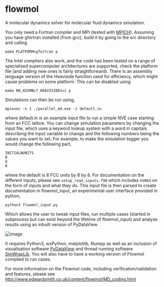 # flowmol
A molecular dynamics solver for molecular fluid dynamics simulation.

You only need a Fortran compiler and MPI (tested with [MPICH](https://www.mpich.org/)). Assuming you have gfortran installed (from gcc), build it by going to the src directory and calling

    make PLATFORM=gfortran p
    
The Intel compliers also work, and the code has been tested on a range of specialised supercomputer architectures are supported, check the platform file (and adding new ones is fairly straightforward). There is an assembly language version of the Heaviside function used for efficiency, which might cause problems on some platform. This can be disabled using

    make NO_ASSMBLY_HEAVISIDES=1 p
    
Simulations can then be run using,

    mpiexec -n 1 ./parallel_md.exe -i default.in
    
where default.in is an example input file to run a simple NVE case starting from an FCC lattice. 
You can change simulation parameters by changing the input file, which uses a keyword lookup system with a word in capitals describing the input variable to change and the following numbers being the values you want to set. For example, to make the simulation bigger you would change the following part,

    INITIALNUNITS
    8
    8
    8
    
where the default is 8 FCC units by 8 by 8. For documentation on the different inputs, please see `setup_read_inputs.f90` which includes notes on the form of inputs and what they do. This input file is then parsed to create documentation in flowmol_input, an experimental user interface provided in python,

    python3 flowmol_input.py

Which allows the user to tweak input files, run multiple cases (started in subprocess but can exist beyond the lifetime of flowmol_input)  and analyse results using an inbuilt version of PyDataView.

![image](https://user-images.githubusercontent.com/13366737/133908501-c3cbe270-0df5-4396-8bd0-ade8b5fa389c.png)

It requires Python3, wxPython, matplotlib, Numpy as well as an inclusion of visualisation software [PyDataView](https://github.com/edwardsmith999/pyDataView) and thread running software [SimWrapLib](https://github.com/edwardsmith999/SimWrapPy). You will also have to have a working version of Flowmol compiled to run cases.

For more information on the Flowmol code, including verification/validation and features, please see
http://www.edwardsmith.co.uk/content/flowmol/MD_coding.html
